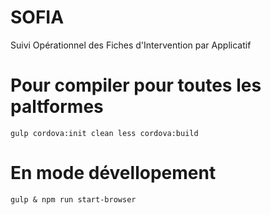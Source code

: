 # SOFIA
Suivi Opérationnel des Fiches d'Intervention par Applicatif

# Pour compiler pour toutes les paltformes
```
gulp cordova:init clean less cordova:build
```

# En mode dévellopement
```
gulp & npm run start-browser
```
